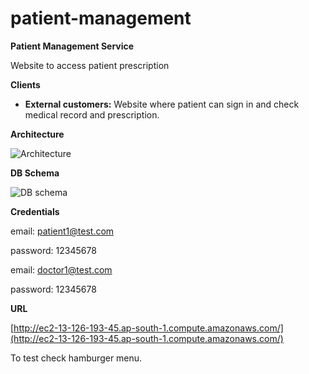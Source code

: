 # patient-management

**Patient Management Service**

Website to access patient prescription

**Clients**

- **External customers:** Website where patient can sign in and check medical record and prescription.

**Architecture**

![Architecture](https://image.ibb.co/joicCG/Untitled_Diagram.png)

**DB Schema** 

![DB schema](https://preview.ibb.co/ige0XG/Screen_Shot_2018_01_02_at_1_07_07_AM.png)

**Credentials**

email: [patient1@test.com](mailto:&#39;patient1@test.com)

password: 12345678

email: [doctor1@test.com](mailto:&#39;patient1@test.com)

password: 12345678

**URL**

[http://ec2-13-126-193-45.ap-south-1.compute.amazonaws.com/](http://ec2-13-126-193-45.ap-south-1.compute.amazonaws.com/)

To test check hamburger menu.
